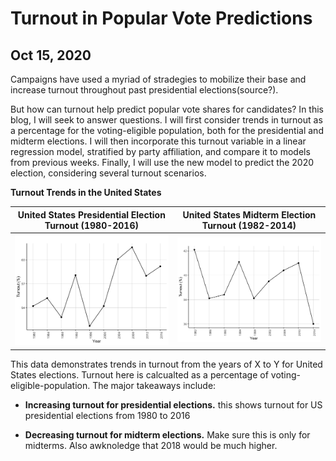 # Turnout in Popular Vote Predictions
## Oct 15, 2020

Campaigns have used a myriad of stradegies to mobilize their base and increase turnout throughout past presidential elections(source?). 

But how can turnout help predict popular vote shares for candidates? In this blog, I will seek to answer questions. I will first consider trends in turnout as a percentage for the voting-eligible population, both for the presidential and midterm elections. I will then incorporate this turnout variable in a linear regression model, stratified by party affiliation, and compare it to models from previous weeks. Finally, I will use the new model to predict the 2020 election, considering several turnout scenarios. 

**Turnout Trends in the United States**

United States Presidential Election Turnout (1980-2016)  |  United States Midterm Election Turnout (1982-2014)
:-------------------------:|:-------------------------:
![](Turnout1.png)|![](Turnout2.png)

This data demonstrates trends in turnout from the years of X to Y for United States elections. Turnout here is calcualted as a percentage of voting-eligible-population. The major takeaways include: 

* **Increasing turnout for presidential elections.** this shows turnout for US presidential elections from 1980 to 2016

* **Decreasing turnout for midterm elections.** Make sure this is only for midterms. Also awknoledge that 2018 would be much higher. 

